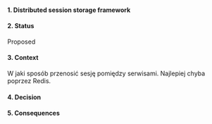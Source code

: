 #### 1. Distributed session storage framework

#### 2. Status 
Proposed

#### 3. Context 
W jaki sposób przenosić sesję pomiędzy serwisami. Najlepiej chyba poprzez Redis.

#### 4. Decision 


#### 5. Consequences 
